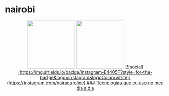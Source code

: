 # nairobi
<div align="center">
  <a href="https://github.com/nairacarolini">
    <img height="150em" src="https://github-readme-stats.vercel.app/api?username=NAIRACAROLINI&count_private=true&include_all_commits=true&show_icons=true&theme=dracula&hide_border=false&show_owner=true"/>
    <img height="150em" src="https://github-readme-stats.vercel.app/api/top-langs/?username=nairacarolini&theme=dracula&hide_border=false&&layout=compact"/>
    [![social](https://img.shields.io/badge/Instagram-E4405F?style=for-the-badge&logo=instagram&logoColor=white)](https://instagram.com/nairacaroline)
### Tecnologias que eu uso no meu dia a dia 
